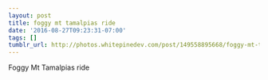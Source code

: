```yaml
---
layout: post
title: foggy mt tamalpias ride
date: '2016-08-27T09:23:31-07:00'
tags: []
tumblr_url: http://photos.whitepinedev.com/post/149558895668/foggy-mt-tamalpias-ride
---
```

Foggy Mt Tamalpias ride
